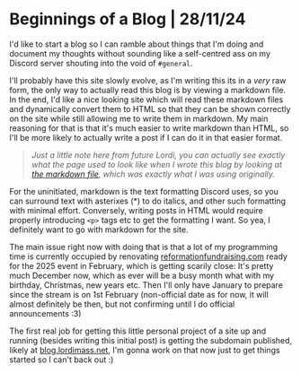 # Beginnings of a Blog | 28/11/24

I'd like to start a blog so I can ramble about things that I'm doing and document my thoughts without sounding like a self-centred ass on my Discord server shouting into the void of `#general`.

I'll probably have this site slowly evolve, as I'm writing this its in a *very* raw form, the only way to actually read this blog is by viewing a markdown file. In the end, I'd like a nice looking site which will read these markdown files and dynamically convert them to HTML so that they can be shown correctly on the site while still allowing me to write them in markdown. My main reasoning for that is that it's much easier to write markdown than HTML, so I'll be more likely to actually write a post if I can do it in that easier format.

> *Just a little note here from future Lordi, you can actually see exactly what the page used to look like when I wrote this blog by looking at [the markdown file](https://blog.lordimass.net/blog_markdowns/Beginnings%20of%20a%20Blog.md), which was exactly what I was using originally.*

For the uninitiated, markdown is the text formatting Discord uses, so you can surround text with asterixes (\*) to do italics, and other such formatting with minimal effort. Conversely, writing posts in HTML would require properly introducing `<p>` tags etc to get the formatting I want. So yea, I definitely want to go with markdown for the site.

The main issue right now with doing that is that a lot of my programming time is currently occupied by renovating [reformationfundraising.com](https://reformationfundraising.com) ready for the 2025 event in February, which is getting scarily close: It's pretty much December now, which as ever will be a busy month what with my birthday, Christmas, new years etc. Then I'll only have January to prepare since the stream is on 1st February (non-official date as for now, it will almost definitely be then, but not confirming until I do official announcements :3)

The first real job for getting this little personal project of a site up and running (besides writing this initial post) is getting the subdomain published, likely at [blog.lordimass.net](https://blog.lordimass.net), I'm gonna work on that now just to get things started so I can't back out :)
